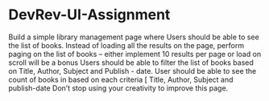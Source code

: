 # DevRev-UI-Assignment

Build a simple library management page where
Users should be able to see the list of books.
Instead of loading all the results on the page, perform paging on the list of
books – either implement 10 results per page or load on scroll will be a bonus
Users should be able to filter the list of books based on Title, Author, Subject and
Publish - date. User should be able to see the count of books in based on each criteria [ Title,
Author, Subject and publish-date
Don’t stop using your creativity to improve this page.
